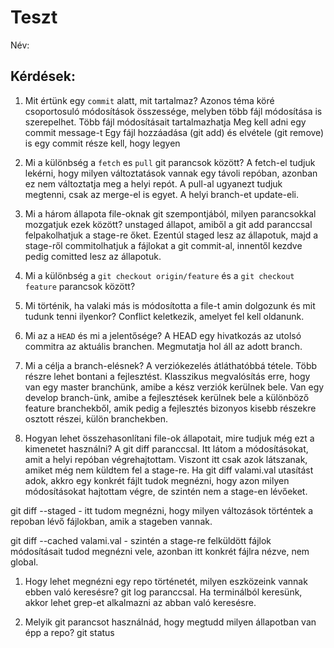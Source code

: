 # Teszt

Név: 

## Kérdések:

1. Mit értünk egy `commit` alatt, mit tartalmaz?
Azonos téma köré csoportosuló módosítások összessége, melyben több fájl módosítása is szerepelhet.
Több fájl módosításait tartalmazhatja
Meg kell adni egy commit message-t
Egy fájl hozzáadása (git add) és elvétele (git remove) is egy commit része
kell, hogy legyen
1. Mi a különbség a `fetch` es `pull` git parancsok között?
A fetch-el tudjuk lekérni, hogy milyen változtatások vannak egy távoli repóban, azonban ez nem változtatja meg a helyi repót. A pull-al ugyanezt tudjuk megtenni, csak az merge-el is egyet. A helyi branch-et update-eli.

1. Mi a három állapota file-oknak git szempontjából, milyen parancsokkal mozgatjuk ezek között?
unstaged állapot, amiből a git add paranccsal felpakolhatjuk a stage-re őket. Ezentúl staged lesz az állapotuk, majd a stage-ről commitolhatjuk a fájlokat a git commit-al, innentől kezdve pedig comitted lesz az állapotuk.

1. Mi a különbség a `git checkout origin/feature` és a `git checkout feature` parancsok között?


1. Mi történik, ha valaki más is módosította a file-t amin dolgozunk és mit tudunk tenni ilyenkor?
Conflict keletkezik, amelyet fel kell oldanunk.

1. Mi az a `HEAD` és mi a jelentősége?
A HEAD egy hivatkozás az utolsó commitra az aktuális branchen. Megmutatja hol áll az adott branch.

1. Mi a célja a branch-elésnek?
A verziókezelés átláthatóbbá tétele. Több részre lehet bontani a fejlesztést. Klasszikus megvalósítás erre, hogy van egy master branchünk, amibe a kész verziók kerülnek bele. Van egy develop branch-ünk, amibe a fejlesztések kerülnek bele a különböző feature branchekből, amik pedig a fejlesztés bizonyos kisebb részekre osztott részei, külön branchekben.

1. Hogyan lehet összehasonlítani file-ok állapotait, mire tudjuk még ezt a kimenetet használni?
A git diff paranccsal.
Itt látom a módosításokat, amit a helyi repóban végrehajtottam. Viszont itt csak azok látszanak, amiket még nem küldtem fel a stage-re. Ha git diff valami.val utasítást adok, akkro egy konkrét fájlt tudok megnézni, hogy azon milyen módosításokat hajtottam végre, de szintén nem a stage-en lévőeket.

git diff --staged - itt tudom megnézni, hogy milyen változások történtek a repoban lévő fájlokban, amik a stageben vannak.

git diff --cached valami.val - szintén a stage-re felküldött fájlok módosításait tudod megnézni vele, azonban itt konkrét fájlra nézve, nem global.

1. Hogy lehet megnézni egy repo történetét, milyen eszközeink vannak ebben való keresésre?
git log paranccsal. Ha terminálból keresünk, akkor lehet grep-et alkalmazni az abban való keresésre.

1. Melyik git parancsot használnád, hogy megtudd milyen állapotban van épp a repo?
git status
